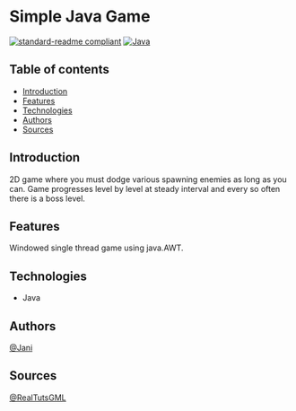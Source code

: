 # Simple Java Game

[![standard-readme compliant](https://img.shields.io/badge/readme%20style-standard-brightgreen.svg?style=flat-square)](https://github.com/RichardLitt/standard-readme)
[![Java](https://img.shields.io/badge/-Java-red?logo=java)](https://www.java.com)

## Table of contents
* [Introduction](#introduction)
* [Features](#features)
* [Technologies](#technologies)
* [Authors](#authors)
* [Sources](#sources)

## Introduction
2D game where you must dodge various spawning enemies as long as you can. Game progresses level by
level at steady interval and every so often there is a boss level.

## Features
Windowed single thread game using java.AWT.

## Technologies
- Java

## Authors
[@Jani](https://github.com/janijk)<br />

## Sources
[@RealTutsGML](https://www.youtube.com/@RealTutsGML/videos)<br />
